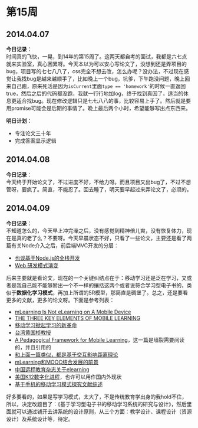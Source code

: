 第15周
======

## 2014.04.07

**今日记录**：  
时间真的飞快，一晃，到14年的第15周了。这两天都自考的面试，我都是六七点就来实验室，真心困累呀。今天本以为可以安心写论文了，没想到还是弄项目的bug，项目写的七七八八了，css完全不想去改，怎么办呢？没办法，不过现在感觉让我找bug是越来越顺手了，比如晚上一个bug，坑爹，下午跑没问题，晚上回来自己跑，原来死活是因为`isCurrent`里面`type == 'homework'`的时候一直返回true，然后之后的代码都没跑，我就一行行地加log，终于找到真因了，适当的休息更适合找bug。现在修改逻辑只是七七八八的事，比较容易上手了。然后就是要用promise可能会是后期的事情了。晚上最后两个小时，希望能够写出点东西来。

**明日计划**：  
- 专注论文三十年
- 完成答案显示逻辑

## 2014.04.08

**今日记录**：  
今天终于开始论文了，不过进度不好，不给力呀。而且项目又出bug了，不过不想管呀，要疯了。简直，不能忍了。回去睡了，明天要早起过来弄论文了，必须的。

## 2014.04.09

**今日记录**：  
不知道怎么的，今天早上冲完澡之后，没有感觉到精神倍儿爽，没有恢复体力，现在是真的老了么？不要呀。今天早晨状态不好，只看了一些论文，主要还是看了两篇有关Node介入之后，前后端MVC开发的分层：

- [也谈基于Node.js的全栈开发](http://ued.taobao.org/blog/2014/04/full-stack-development-with-nodejs/#comment-11989)
- [Web 研发模式演变](https://github.com/lifesinger/lifesinger.github.com/issues/184)

后来主要就是看论文，现在的一个关键纠结点在于：移动学习还是泛在学习，又或者是我自己能不能够掰出一个不一样的攘括这两个或者说符合学习型电子书的，类似于**数据化学习模式**，再加上所谓的5R模型，那简直是碉堡了。总之，还是要看更多的文献，更多的论文呀。下面是参考列表：

- [mLearning Is Not eLearning on A Mobile Device](http://floatlearning.com/2010/04/mlearning-is-not-elearning-on-a-mobile-device/#.U0VZMPmSyiY)
- [THE THREE KEY ELEMENTS OF MOBILE LEARNING](http://mayraixavillar.wordpress.com/2013/07/08/mlearning-the-three-key-elements-of-mobile-learning/)
- [移动学习掀起学习的新革命](http://news.xinhuanet.com/tech/2013-10/05/c_125484632.htm)
- [台湾黄国桢教授](http://wenku.baidu.com/view/50d1f3106edb6f1aff001fe0.html)
- [A Pedagogical Framework for Mobile Learning](http://www.irrodl.org/index.php/irrodl/article/view/791/1699)，这一篇是墙裂需要阅读的，并且引用的
- [和上面一篇类似，都是基于交互影响距离理论](http://www.doc88.com/p-3837348396955.html)
- [mLearning和MOOC结合发展的前景](http://www.docin.com/p-599994807.html)
- [中国远程教育杂志关于elearning](http://old.ourelearning.com/JJFA/)
- [美国K12数字化进程](http://www.bookdao.com/article/76739/)，也许可以用作国内外现状
- [基于手机的移动学习模式探究文献综述](http://wenku.baidu.com/view/17f92f48f7ec4afe04a1df47.html)

好多要看的，如果是写学习模式，太大了，不是传统教育学出身的我hold不住，所以，决定改题目了：《基于学习型电子书的移动学习系统的研究与设计》，然后里面就可以通过铺开去讲系统的设计原则，从三个方面：教学设计、课程设计（资源设计）及系统设计等，待定。
